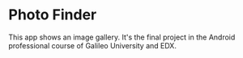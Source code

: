# Photo Finder
This app shows an image gallery. It's the final project in the Android professional course of Galileo University and EDX.
